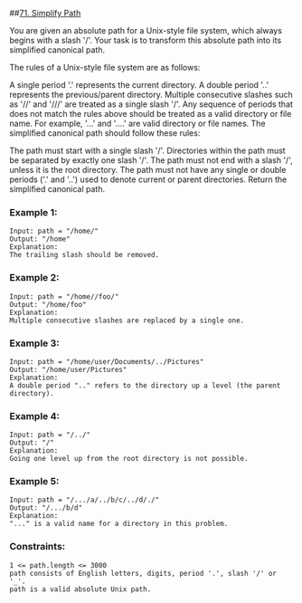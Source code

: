 ##[71. Simplify Path](https://leetcode.com/problems/simplify-path/description/)

You are given an absolute path for a Unix-style file system, which always begins with a slash '/'. Your task is to transform this absolute path into its simplified canonical path.

The rules of a Unix-style file system are as follows:

A single period '.' represents the current directory.
A double period '..' represents the previous/parent directory.
Multiple consecutive slashes such as '//' and '///' are treated as a single slash '/'.
Any sequence of periods that does not match the rules above should be treated as a valid directory or file name. For example, '...' and '....' are valid directory or file names.
The simplified canonical path should follow these rules:

The path must start with a single slash '/'.
Directories within the path must be separated by exactly one slash '/'.
The path must not end with a slash '/', unless it is the root directory.
The path must not have any single or double periods ('.' and '..') used to denote current or parent directories.
Return the simplified canonical path.


### Example 1:
```
Input: path = "/home/"
Output: "/home"
Explanation:
The trailing slash should be removed.
```
### Example 2:
```
Input: path = "/home//foo/"
Output: "/home/foo"
Explanation:
Multiple consecutive slashes are replaced by a single one.
```
### Example 3:
```
Input: path = "/home/user/Documents/../Pictures"
Output: "/home/user/Pictures"
Explanation:
A double period ".." refers to the directory up a level (the parent directory).
```
### Example 4:
```
Input: path = "/../"
Output: "/"
Explanation:
Going one level up from the root directory is not possible.
```
### Example 5:
```
Input: path = "/.../a/../b/c/../d/./"
Output: "/.../b/d"
Explanation:
"..." is a valid name for a directory in this problem.
 ```

### Constraints:
```
1 <= path.length <= 3000
path consists of English letters, digits, period '.', slash '/' or '_'.
path is a valid absolute Unix path.
```
